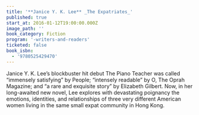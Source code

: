 ```yaml
---
title: '**Janice Y. K. Lee** _The Expatriates_'
published: true
start_at: 2016-01-12T19:00:00.000Z
image_path: ''
book_category: Fiction
program: '-writers-and-readers'
ticketed: false
book_isbn:
  - '9780525429470'
---
```


Janice Y. K. Lee’s blockbuster hit debut The Piano Teacher was called “immensely satisfying” by People; “intensely readable” by O, The Oprah Magazine; and “a rare and exquisite story” by Elizabeth Gilbert. Now, in her long-awaited new novel, Lee explores with devastating poignancy the emotions, identities, and relationships of three very different American women living in the same small expat community in Hong Kong.